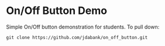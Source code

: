 # On/Off Button Demo
Simple On/Off button demonstration for students. To pull down:

```git clone https://github.com/jdabank/on_off_button.git```
